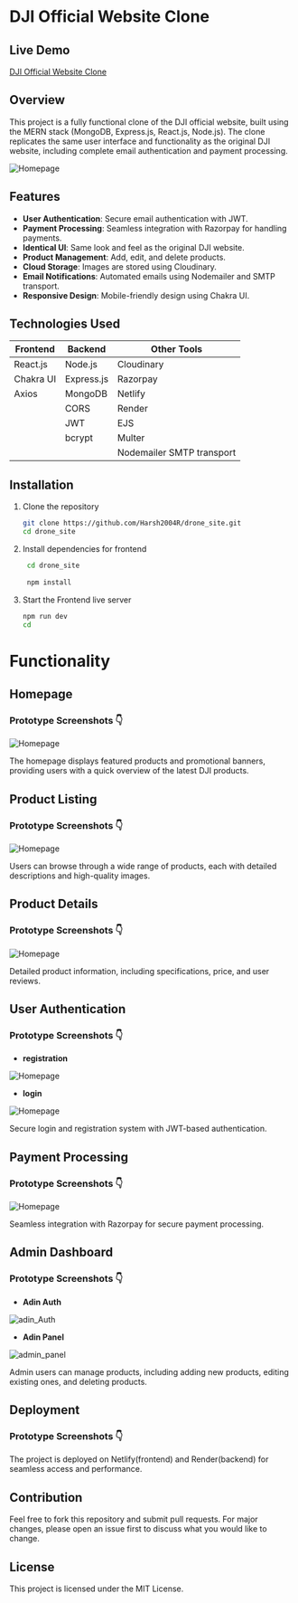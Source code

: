 # DJI Official Website Clone

## Live Demo
[DJI Official Website Clone](https://dji-global.netlify.app/)

## Overview
This project is a fully functional clone of the DJI official website, built using the MERN stack (MongoDB, Express.js, React.js, Node.js). The clone replicates the same user interface and functionality as the original DJI website, including complete email authentication and payment processing.

![Homepage](./App_Assets//home2.png)

## Features
- **User Authentication**: Secure email authentication with JWT.
- **Payment Processing**: Seamless integration with Razorpay for handling payments.
- **Identical UI**: Same look and feel as the original DJI website.
- **Product Management**: Add, edit, and delete products.
- **Cloud Storage**: Images are stored using Cloudinary.
- **Email Notifications**: Automated emails using Nodemailer and SMTP transport.
- **Responsive Design**: Mobile-friendly design using Chakra UI.

## Technologies Used
| Frontend  | Backend    | Other Tools               |
| --------- | ---------- | ------------------------- |
| React.js  | Node.js    | Cloudinary                |
| Chakra UI | Express.js | Razorpay                  |
| Axios     | MongoDB    | Netlify                   |
|           | CORS       | Render                    |
|           | JWT        | EJS                       |
|           | bcrypt     | Multer                    |
|           |            | Nodemailer SMTP transport |

## Installation

1. Clone the repository 
   ```sh
   git clone https://github.com/Harsh2004R/drone_site.git
   cd drone_site
   ```

2. Install dependencies for frontend 
   ```sh
    cd drone_site
    
    npm install
    ```
3. Start the Frontend live server
   ```sh
   npm run dev
   cd 
   ```

# Functionality
## Homepage

### Prototype Screenshots 👇
![Homepage](./App_Assets/home.png)

The homepage displays featured products and promotional banners, providing users with a quick overview of the latest DJI products.


## Product Listing

### Prototype Screenshots 👇
![Homepage](./App_Assets/product_list.png)

Users can browse through a wide range of products, each with detailed descriptions and high-quality images.


## Product Details

### Prototype Screenshots 👇
![Homepage](./App_Assets/product_details.png)

Detailed product information, including specifications, price, and user reviews.


## User Authentication

### Prototype Screenshots 👇

- **registration**

![Homepage](./App_Assets/signup.png)

- **login**

![Homepage](./App_Assets/login.png)

Secure login and registration system with JWT-based authentication.


## Payment Processing

### Prototype Screenshots 👇
![Homepage](./App_Assets/razorpay.png)

Seamless integration with Razorpay for secure payment processing.


## Admin Dashboard

### Prototype Screenshots 👇

- **Adin Auth**

![adin_Auth](./App_Assets/admin_auth.png)

- **Adin Panel**

![admin_panel](./App_Assets/admin_panel.png)

Admin users can manage products, including adding new products, editing existing ones, and deleting products.


## Deployment

### Prototype Screenshots 👇


The project is deployed on Netlify(frontend) and Render(backend) for seamless access and performance.

## Contribution
Feel free to fork this repository and submit pull requests. For major changes, please open an issue first to discuss what you would like to change.

## License
This project is licensed under the MIT License.

